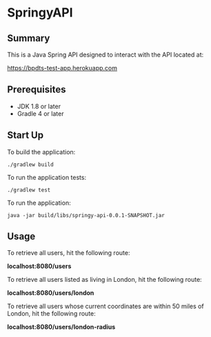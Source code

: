 # SpringyAPI

## Summary

This is a Java Spring API designed to interact with the API located at:

https://bpdts-test-app.herokuapp.com

## Prerequisites

* JDK 1.8 or later
* Gradle 4 or later

## Start Up

To build the application:

```
./gradlew build
```

To run the application tests:

```
./gradlew test
```

To run the application:

```
java -jar build/libs/springy-api-0.0.1-SNAPSHOT.jar
```

## Usage

To retrieve all users, hit the following route:

**localhost:8080/users**

To retrieve all users listed as living in London, hit the following route:

**localhost:8080/users/london**

To retrieve all users whose current coordinates are within 50 miles of London, hit the following route:

**localhost:8080/users/london-radius**
